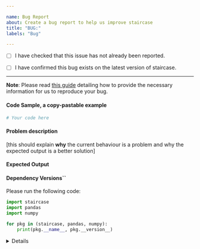 ```yaml
---

name: Bug Report
about: Create a bug report to help us improve staircase
title: "BUG:"
labels: "Bug"

---
```


- [ ] I have checked that this issue has not already been reported.

- [ ] I have confirmed this bug exists on the latest version of staircase.

---

**Note**: Please read [this guide](https://matthewrocklin.com/blog/work/2018/02/28/minimal-bug-reports) detailing how to provide the necessary information for us to reproduce your bug.

#### Code Sample, a copy-pastable example

```python
# Your code here

```

#### Problem description

[this should explain **why** the current behaviour is a problem and why the expected output is a better solution]

#### Expected Output

#### Dependency Versions``

Please run the following code:

```python
import staircase
import pandas
import numpy

for pkg in (staircase, pandas, numpy):
    print(pkg.__name__, pkg.__version__)
```

<details>

[paste the output here leaving a blank line after the details tag]

</details>
